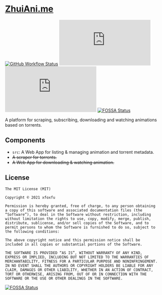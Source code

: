 # [ZhuiAni.me](https://zhuiani.me)

[![GitHub Workflow Status](https://img.shields.io/github/actions/workflow/status/xfoxfu/ZhuiAni.me/ci.yml?branch=main&style=flat-square)](https://github.com/xfoxfu/ZhuiAni.me/actions/workflows/ci.yml) [![License](https://img.shields.io/github/license/xfoxfu/ZhuiAni.me?style=flat-square)](https://github.com/xfoxfu/ZhuiAni.me/blob/main/LICENSE) [![Codecov](https://img.shields.io/codecov/c/github/xfoxfu/ZhuiAni.me?style=flat-square&logo=codecov&logoColor=white)](https://codecov.io/gh/xfoxfu/ZhuiAni.me)
[![FOSSA Status](https://app.fossa.com/api/projects/git%2Bgithub.com%2Fxfoxfu%2FZhuiAni.me.svg?type=shield)](https://app.fossa.com/projects/git%2Bgithub.com%2Fxfoxfu%2FZhuiAni.me?ref=badge_shield)

A platform for scraping, subscribing, downloading and watching animations based on torrents.

## Components

- `src`: A Web App for listing & managing animation and torrent metadata.
- ~~A scraper for torrents.~~
- ~~A Web App for downloading & watching animation.~~

## License

```
The MIT License (MIT)

Copyright © 2021 xfoxfu

Permission is hereby granted, free of charge, to any person obtaining a copy of this software and associated documentation files (the “Software”), to deal in the Software without restriction, including without limitation the rights to use, copy, modify, merge, publish, distribute, sublicense, and/or sell copies of the Software, and to permit persons to whom the Software is furnished to do so, subject to the following conditions:

The above copyright notice and this permission notice shall be included in all copies or substantial portions of the Software.

THE SOFTWARE IS PROVIDED “AS IS”, WITHOUT WARRANTY OF ANY KIND, EXPRESS OR IMPLIED, INCLUDING BUT NOT LIMITED TO THE WARRANTIES OF MERCHANTABILITY, FITNESS FOR A PARTICULAR PURPOSE AND NONINFRINGEMENT. IN NO EVENT SHALL THE AUTHORS OR COPYRIGHT HOLDERS BE LIABLE FOR ANY CLAIM, DAMAGES OR OTHER LIABILITY, WHETHER IN AN ACTION OF CONTRACT, TORT OR OTHERWISE, ARISING FROM, OUT OF OR IN CONNECTION WITH THE SOFTWARE OR THE USE OR OTHER DEALINGS IN THE SOFTWARE.
```


[![FOSSA Status](https://app.fossa.com/api/projects/git%2Bgithub.com%2Fxfoxfu%2FZhuiAni.me.svg?type=large)](https://app.fossa.com/projects/git%2Bgithub.com%2Fxfoxfu%2FZhuiAni.me?ref=badge_large)
